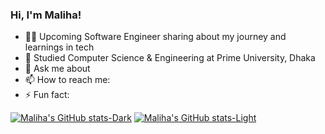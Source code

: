 ### Hi, I'm Maliha!

- 🙋‍♀️ Upcoming Software Engineer sharing about my journey and learnings in tech<br/>
- 🏫 Studied Computer Science & Engineering at Prime University, Dhaka<br/>
- 💬 Ask me about 
- 📫 How to reach me: 
- ⚡ Fun fact:

[![Maliha's GitHub stats-Dark](https://github-readme-stats.vercel.app/api?username=malihamohit1100&show_icons=true&theme=dark#gh-dark-mode-only)](https://github.com/malihamohit1100/github-readme-stats#gh-dark-mode-only)
[![Maliha's GitHub stats-Light](https://github-readme-stats.vercel.app/api?username=malihamohit1100&show_icons=true&theme=default#gh-light-mode-only)](https://github.com/malihamohit1100/github-readme-stats#gh-light-mode-only)
